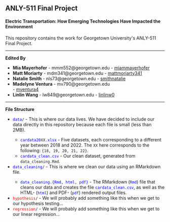 ## ANLY-511 Final Project

#### Electric Transportation: How Emerging Technologies Have Impacted the Environment

This repository contains the work for Georgetown University's ANLY-511 Final Project.

---

**Edited By**
<ul>
    <li><b>Mia Mayerhofer</b> - mmm552@georgetown.edu - <a href="https://github.com/miammayerhofer">miammayerhofer</a></li>
    <li><b>Matt Moriarty</b> - mdm341@georgetown.edu - <a href="https://github.com/mattmoriarty341">mattmoriarty341</a></li>
    <li><b>Natalie Smith</b> - nls73@georgetown.edu - <a href="https://github.com/smithnatalie">smithnatalie</a></li>
    <li><b>Madelyne Ventura</b> - mv790@georgetown.edu</li> - <a href="https://github.com/mventura4">mventura4</a></li>
    <li><b>Linlin Wang</b> - lw849@georgetown.edu - <a href="https://github.com/linlinw0">linlinw0</a></li> 
</ul>

---

**File Structure**
<ul>
    <li><code><span style="color:#0000ff;">data</span>/</code> - This is where our data lives. We have decided to include our data directly in this repository because each file is small (less than 2MB).</li>
    <ul>
        <li><code><span style="color:#0000ff;">cardata20</span>XX<span style="color:#0000ff;">.xlsx</span></code> - Five datasets, each corresponding to a different year between 2018 and 2022. The <code>XX</code> here corresponds to the following: <code>{18, 19, 20, 21, 22}</code>.</li>
        <li><code><span style="color:#0000ff;">cardata_clean.csv</span></code> - Our clean dataset, generated from <code>data_cleaning.Rmd</code>.</li>
    </ul>
    <li><code><span style="color:#0000ff;">data_cleaning</span>/</code> - This is where we clean our data using an RMarkdown file.</li>
    <ul>
        <li><code><span style="color:#0000ff;">data_cleaning.{Rmd, html, pdf}</span></code> - The RMarkdown (<code><span style="color:#0000ff;">Rmd</span></code>) file that cleans our data and creates the file <code><span style="color:#0000ff;">cardata_clean.csv</span></code>, as well as the HTML- (<code><span style="color:#0000ff;">html</span></code>) and PDF- (<code><span style="color:#0000ff;">pdf</span></code>) rendered output files.</li>
    </ul>
    <li><code><span style="color:#ff0000;">hypothesis</span>/</code> - We will probably add something like this when we get to our hypothesis testing...</li>
    <li><code><span style="color:#ff0000;">regression</span>/</code> - We will probably add something like this when we get to our linear regression...</li>
</ul>
    
